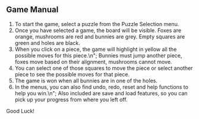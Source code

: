 ## Game Manual

1. To start the game, select a puzzle from the Puzzle Selection menu.
2. Once you have selected a game, the board will be visible.
   Foxes are orange, mushrooms are red and bunnies are grey.
   Empty squares are green and holes are black.
3. When you click on a piece, the game will highlight in yellow
   all the possible moves for this piece.\n";
   Bunnies must jump another piece, foxes move based on their alignment,
   mushrooms cannot move.
4. You can select one of those squares to move the piece or select
   another piece to see the possible moves for that piece.
5. The game is won when all bunnies are in one of the holes.
6. In the menus, you can also find undo, redo, reset and help
   functions to help you win.\n";
   Also included are save and load features, so you can pick up your 
   progress from where you left off.

Good Luck!
